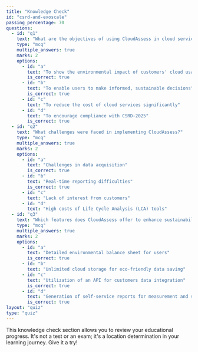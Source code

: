 ```yaml
---
title: "Knowledge Check"
id: "csrd-and-exoscale"
passing_percentage: 70
questions:
  - id: "q1"
    text: "What are the objectives of using CloudAssess in cloud services?"
    type: "mcq"
    multiple_answers: true
    marks: 2
    options:
      - id: "a"
        text: "To show the environmental impact of customers' cloud usage transparently"
        is_correct: true
      - id: "b"
        text: "To enable users to make informed, sustainable decisions"
        is_correct: true
      - id: "c"
        text: "To reduce the cost of cloud services significantly"
      - id: "d"
        text: "To encourage compliance with CSRD-2025"
        is_correct: true
  - id: "q2"
    text: "What challenges were faced in implementing CloudAssess?"
    type: "mcq"
    multiple_answers: true
    marks: 2
    options:
      - id: "a"
        text: "Challenges in data acquisition"
        is_correct: true
      - id: "b"
        text: "Real-time reporting difficulties"
        is_correct: true
      - id: "c"
        text: "Lack of interest from customers"
      - id: "d"
        text: "High costs of Life Cycle Analysis (LCA) tools"
  - id: "q3"
    text: "Which features does CloudAssess offer to enhance sustainability in cloud computing?"
    type: "mcq"
    multiple_answers: true
    marks: 2
    options:
      - id: "a"
        text: "Detailed environmental balance sheet for users"
        is_correct: true
      - id: "b"
        text: "Unlimited cloud storage for eco-friendly data saving"
      - id: "c"
        text: "Utilization of an API for customers data integration"
        is_correct: true
      - id: "d"
        text: "Generation of self-service reports for measurement and sustainability"
        is_correct: true
layout: "quiz"
type: "quiz"
---
```

This knowledge check section allows you to review your educational progress. It's not a test or an exam; it's a location determination in your learning journey. Give it a try!
